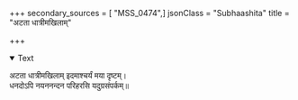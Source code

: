 +++
secondary_sources = [ "MSS_0474",]
jsonClass = "Subhaashita"
title = "अटता धात्रीमखिलाम्"

+++

<details open><summary>Text</summary>

अटता धात्रीमखिलाम् इदमाश्चर्यं मया दृष्टम्।  
धनदोऽपि नयननन्दन परिहरसि यदुग्रसंपर्कम्॥
</details>
